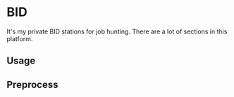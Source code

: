 # BID
It's my private BID stations for job hunting.
There are a lot of sections in this platform.

## Usage


## Preprocess



